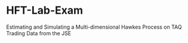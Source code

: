 # HFT-Lab-Exam
Estimating and Simulating a Multi-dimensional Hawkes Process on TAQ Trading Data from the JSE
